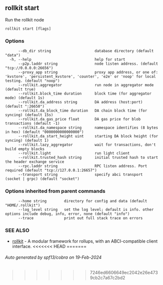 ## rollkit start

Run the rollkit node

```
rollkit start [flags]
```

### Options

```
      --db_dir string                    database directory (default "data")
  -h, --help                             help for start
      --p2p.laddr string                 node listen address. (default "tcp://0.0.0.0:26656")
      --proxy_app string                 proxy app address, or one of: 'kvstore', 'persistent_kvstore', 'counter', 'e2e' or 'noop' for local testing. (default "noop")
      --rollkit.aggregator               run node in aggregator mode (default true)
      --rollkit.block_time duration      block time (for aggregator mode) (default 1s)
      --rollkit.da_address string        DA address (host:port) (default ":26650")
      --rollkit.da_block_time duration   DA chain block time (for syncing) (default 15s)
      --rollkit.da_gas_price float       DA gas price for blob transactions (default -1)
      --rollkit.da_namespace string      namespace identifies (8 bytes in hex) (default "0000000000000000")
      --rollkit.da_start_height uint     starting DA block height (for syncing) (default 1)
      --rollkit.lazy_aggregator          wait for transactions, don't build empty blocks
      --rollkit.light                    run light client
      --rollkit.trusted_hash string      initial trusted hash to start the header exchange service
      --rpc.laddr string                 RPC listen address. Port required (default "tcp://127.0.0.1:26657")
      --transport string                 specify abci transport (socket | grpc) (default "socket")
```

### Options inherited from parent commands

```
      --home string        directory for config and data (default "HOME/.rollkit")
      --log_level string   set the log level; default is info. other options include debug, info, error, none (default "info")
      --trace              print out full stack trace on errors
```

### SEE ALSO

* [rollkit](rollkit.md)	 - A modular framework for rollups, with an ABCI-compatible client interface.
<<<<<<< HEAD
=======

###### Auto generated by spf13/cobra on 19-Feb-2024
>>>>>>> 7246ed6606649ec2042e26e4739cb2c7a67c2bd2
